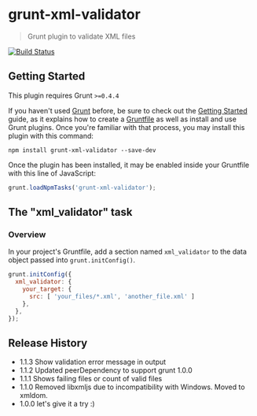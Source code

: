 # grunt-xml-validator

> Grunt plugin to validate XML files

[![Build Status](https://travis-ci.org/kajyr/grunt-xml-validator.svg)](https://travis-ci.org/kajyr/grunt-xml-validator)

## Getting Started
This plugin requires Grunt `>=0.4.4`

If you haven't used [Grunt](http://gruntjs.com/) before, be sure to check out the [Getting Started](http://gruntjs.com/getting-started) guide, as it explains how to create a [Gruntfile](http://gruntjs.com/sample-gruntfile) as well as install and use Grunt plugins. Once you're familiar with that process, you may install this plugin with this command:

```shell
npm install grunt-xml-validator --save-dev
```

Once the plugin has been installed, it may be enabled inside your Gruntfile with this line of JavaScript:

```js
grunt.loadNpmTasks('grunt-xml-validator');
```

## The "xml_validator" task

### Overview
In your project's Gruntfile, add a section named `xml_validator` to the data object passed into `grunt.initConfig()`.

```js
grunt.initConfig({
  xml_validator: {
    your_target: {
      src: [ 'your_files/*.xml', 'another_file.xml' ]
    },
  },
});
```

## Release History

- 1.1.3 Show validation error message in output 
- 1.1.2 Updated peerDependency to support grunt 1.0.0
- 1.1.1 Shows failing files or count of valid files
- 1.1.0 Removed libxmljs due to incompatibility with Windows. Moved to xmldom.
- 1.0.0 let's give it a try :)
